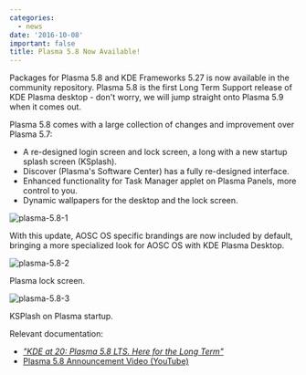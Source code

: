 ```yaml
---
categories:
  - news
date: '2016-10-08'
important: false
title: Plasma 5.8 Now Available!
---
```



Packages for Plasma 5.8 and KDE Frameworks 5.27 is now available in the community repository. Plasma 5.8 is the first Long Term Support release of KDE Plasma desktop - don't worry, we will jump straight onto Plasma 5.9 when it comes out.

Plasma 5.8 comes with a large collection of changes and improvement over Plasma 5.7:

- A re-designed login screen and lock screen, a long with a new startup splash screen (KSplash).
- Discover (Plasma's Software Center) has a fully re-designed interface.
- Enhanced functionality for Task Manager applet on Plasma Panels, more control to you.
- Dynamic wallpapers for the desktop and the lock screen.

![plasma-5.8-1](/assets/news/plasma-5.8-1.png)

With this update, AOSC OS specific brandings are now included by default, bringing a more specialized look for AOSC OS with KDE Plasma Desktop.

![plasma-5.8-2](/assets/news/plasma-5.8-2.png)

Plasma lock screen.

![plasma-5.8-3](/assets/news/plasma-5.8-3.png)

KSPlash on Plasma startup.

Relevant documentation:

- [*"KDE at 20: Plasma 5.8 LTS. Here for the Long Term"*](https://www.kde.org/announcements/plasma-5.8.0.php)
- [Plasma 5.8 Announcement Video (YouTube)](https://www.youtube.com/watch?v=LgH1Clgr-uE)
